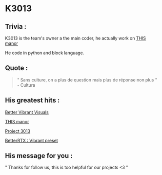 # K3013
## Trivia :
K3013 is the team's owner a the main coder, he actually work on [THIS manor](/works/This%20Manor/)

He code in python and block language.
## Quote :
> " Sans culture, on a plus de question
> mais plus de réponse non plus " - Cultura
## His greatest hits :


[Better Vibrant Visuals](works/Better%20Vibrant%20Visuals)

[THIS manor](works/This%20Manor)

[Project 3013](works/P3013)

[BetterRTX : Vibrant preset](https://bedrock.graphics/presets/k3013-vibrant-preset)

## His message for you :
" Thanks for follow us, this is too helpful for our projects <3 "
